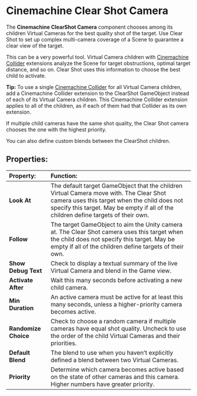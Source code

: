 # Cinemachine Clear Shot Camera

The __Cinemachine ClearShot Camera__ component chooses among its children Virtual Cameras for the best quality shot of the target. Use Clear Shot to set up complex multi-camera coverage of a Scene to guarantee a clear view of the target.

This can be a very powerful tool. Virtual Camera children with [Cinemachine Collider](CinemachineCollider.md) extensions analyze the Scene for target obstructions, optimal target distance, and so on. Clear Shot uses this information to choose the best child to activate.

**Tip:** To use a single [Cinemachine Collider](CinemachineCollider.md) for all Virtual Camera children, add a Cinemachine Collider extension to the ClearShot GameObject instead of each of its Virtual Camera children. This Cinemachine Collider extension applies to all of the children, as if each of them had that Collider as its own extension.

If multiple child cameras have the same shot quality, the Clear Shot camera chooses the one with the highest priority.

You can also define custom blends between the ClearShot children.

## Properties:

| **Property:** | **Function:** |
|:---|:---|
| __Look At__ | The default target GameObject that the children Virtual Camera move with. The Clear Shot camera uses this target when the child does not specify this target. May be empty if all of the children define targets of their own. |
| __Follow__ | The target GameObject to aim the Unity camera at. The Clear Shot camera uses this target when the child does not specify this target. May be empty if all of the children define targets of their own. |
| __Show Debug Text__ | Check to display a textual summary of the live Virtual Camera and blend in the Game view. |
| __Activate After__ | Wait this many seconds before activating a new child camera. |
| __Min Duration__ | An active camera must be active for at least this many seconds, unless a higher-priority camera becomes active. |
| __Randomize Choice__ | Check to choose a random camera if multiple cameras have equal shot quality. Uncheck to use the order of the child Virtual Cameras and their priorities. |
| __Default Blend__ | The blend to use when you haven’t explicitly defined a blend between two Virtual Cameras. |
| __Priority__ | Determine which camera becomes active based on the state of other cameras and this camera. Higher numbers have greater priority. |


